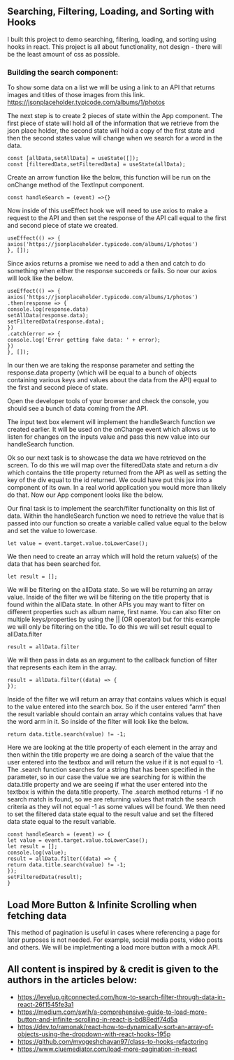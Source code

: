 ## Searching, Filtering, Loading, and Sorting with Hooks

I built this project to demo searching, filtering, loading, and sorting using hooks in react. This project is all about functionality, not design - there will be the least amount of css as possible.

### Building the search component:

To show some data on a list we will be using a link to an API that returns images and titles of those images from this link.
https://jsonplaceholder.typicode.com/albums/1/photos

The next step is to create 2 pieces of state within the App component. The first piece of state will hold all of the information that we retrieve from the json place holder, the second state will hold a copy of the first state and then the second states value will change when we search for a word in the data.

```
const [allData,setAllData] = useState([]);
const [filteredData,setFilteredData] = useState(allData);
```

Create an arrow function like the below, this function will be run on the onChange method of the TextInput component.

```
const handleSearch = (event) =>{}
```

Now inside of this useEffect hook we will need to use axios to make a request to the API and then set the response of the API call equal to the first and second piece of state we created.

```
useEffect(() => {
axios('https://jsonplaceholder.typicode.com/albums/1/photos')
}, []);
```

Since axios returns a promise we need to add a then and catch to do something when either the response succeeds or fails.
So now our axios will look like the below.

```
useEffect(() => {
axios('https://jsonplaceholder.typicode.com/albums/1/photos')
.then(response => {
console.log(response.data)
setAllData(response.data);
setFilteredData(response.data);
})
.catch(error => {
console.log('Error getting fake data: ' + error);
})
}, []);
```

In our then we are taking the response parameter and setting the response.data property (which will be equal to a bunch of objects containing various keys and values about the data from the API) equal to the first and second piece of state.

Open the developer tools of your browser and check the console, you should see a bunch of data coming from the API.

The input text box element will implement the handleSearch function we created earlier. It will be used on the onChange event which allows us to listen for changes on the inputs value and pass this new value into our handleSearch function.

Ok so our next task is to showcase the data we have retrieved on the screen. To do this we will map over the filteredData state and return a div which contains the title property returned from the API as well as setting the key of the div equal to the id returned. We could have put this jsx into a component of its own. In a real world application you would more than likely do that. Now our App component looks like the below.

Our final task is to implement the search/filter functionality on this list of data.
Within the handleSearch function we need to retrieve the value that is passed into our function so create a variable called value equal to the below and set the value to lowercase.

```
let value = event.target.value.toLowerCase();
```

We then need to create an array which will hold the return value(s) of the data that has been searched for.

```
let result = [];
```

We will be filtering on the allData state. So we will be returning an array value. Inside of the filter we will be filtering on the title property that is found within the allData state. In other APIs you may want to filter on different properties such as album name, first name. You can also filter on multiple keys/properties by using the || (OR operator) but for this example we will only be filtering on the title.
To do this we will set result equal to allData.filter

```
result = allData.filter
```

We will then pass in data as an argument to the callback function of filter that represents each item in the array.

```
result = allData.filter((data) => {
});
```

Inside of the filter we will return an array that contains values which is equal to the value entered into the search box. So if the user entered “arm” then the result variable should contain an array which contains values that have the word arm in it.
So inside of the filter will look like the below.

```
return data.title.search(value) != -1;
```

Here we are looking at the title property of each element in the array and then within the title property we are doing a search of the value that the user entered into the textbox and will return the value if it is not equal to -1.
The .search function searches for a string that has been specified in the parameter, so in our case the value we are searching for is within the data.title property and we are seeing if what the user entered into the textbox is within the data.title property. The .search method returns -1 if no search match is found, so we are returning values that match the search criteria as they will not equal -1 as some values will be found.
We then need to set the filtered data state equal to the result value and set the filtered data state equal to the result variable.

```
const handleSearch = (event) => {
let value = event.target.value.toLowerCase();
let result = [];
console.log(value);
result = allData.filter((data) => {
return data.title.search(value) != -1;
});
setFilteredData(result);
}
```

## Load More Button & Infinite Scrolling when fetching data

This method of pagination is useful in cases where referencing a page for later purposes is not needed. For example, social media posts, video posts and others. We will be impletmenting a load more button with a mock API.

## All content is inspired by & credit is given to the authors in the articles below:

- https://levelup.gitconnected.com/how-to-search-filter-through-data-in-react-26f1545fe3a1
- https://medium.com/swlh/a-comprehensive-guide-to-load-more-button-and-infinite-scrolling-in-react-js-bd88edf74d5a
- https://dev.to/ramonak/react-how-to-dynamically-sort-an-array-of-objects-using-the-dropdown-with-react-hooks-195p
- https://github.com/myogeshchavan97/class-to-hooks-refactoring
- https://www.cluemediator.com/load-more-pagination-in-react

